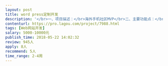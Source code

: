 ```yaml
---                
layout: post       
title: word press定制开发           
description: '</br>一、项目描述：</br>海外手机社区MVP</br>二、主要功能点：</br>新闻、社区、发帖、评论、收藏、分享、登录注册等</br>三、可参考产品：</br>威锋社区</br>四、人员要求：</br>1、有相关产品开发经验；</br>2、在北京</br>3、良好的沟通能力和契约精神。</br>'     
contenturl: https://pro.lagou.com/project/7988.html      
tags: [Web网站开发]            
salary: 5000-10000元          
publish_time: 2018-05-22 14:02:32         
review: 945人                   
apply: 8人                   
recommend: 5人                   
time_range: 2-4周              
---                 
```


